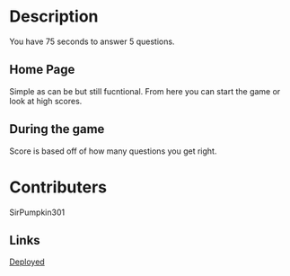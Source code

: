 
# Description
You have 75 seconds to answer 5 questions.

## Home Page

Simple as can be but still fucntional. From here you can start the game or look at high scores.

## During the game

Score is based off of how many questions you get right.

# Contributers
SirPumpkin301

## Links

[Deployed](https://sirpumpkin301.github.io/Quiz-Game/)
